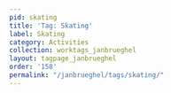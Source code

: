 ```yaml
---
pid: skating
title: 'Tag: Skating'
label: Skating
category: Activities
collection: worktags_janbrueghel
layout: tagpage_janbrueghel
order: '158'
permalink: "/janbrueghel/tags/skating/"
---
```

